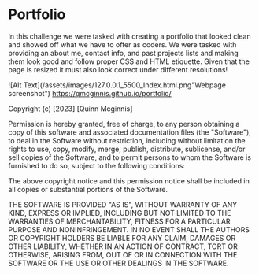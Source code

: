 # Portfolio
In this challenge we were tasked with creating a portfolio that looked clean and showed off what we have to offer as coders. We were tasked with providing an about me, contact info, and past projects lists and making them look good and follow proper CSS and HTML etiquette. Given that the page is resized it must also look correct under different resolutions!

![Alt Text](/assets/images/127.0.0.1_5500_Index.html.png"Webpage screenshot")
https://qmcginnis.github.io/portfolio/

Copyright (c) [2023] [Quinn Mcginnis]

Permission is hereby granted, free of charge, to any person obtaining a copy of this software and associated documentation files (the "Software"), to deal in the Software without restriction, including without limitation the rights to use, copy, modify, merge, publish, distribute, sublicense, and/or sell copies of the Software, and to permit persons to whom the Software is furnished to do so, subject to the following conditions:

The above copyright notice and this permission notice shall be included in all copies or substantial portions of the Software.

THE SOFTWARE IS PROVIDED "AS IS", WITHOUT WARRANTY OF ANY KIND, EXPRESS OR IMPLIED, INCLUDING BUT NOT LIMITED TO THE WARRANTIES OF MERCHANTABILITY, FITNESS FOR A PARTICULAR PURPOSE AND NONINFRINGEMENT. IN NO EVENT SHALL THE AUTHORS OR COPYRIGHT HOLDERS BE LIABLE FOR ANY CLAIM, DAMAGES OR OTHER LIABILITY, WHETHER IN AN ACTION OF CONTRACT, TORT OR OTHERWISE, ARISING FROM, OUT OF OR IN CONNECTION WITH THE SOFTWARE OR THE USE OR OTHER DEALINGS IN THE SOFTWARE.